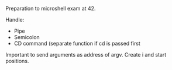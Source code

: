 Preparation to microshell exam at 42.

Handle:
- Pipe
- Semicolon
- CD command (separate function if cd is passed first

Important to send arguments as address of argv. Create i and start positions.
